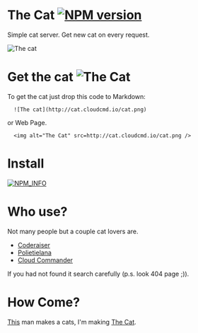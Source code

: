 The Cat [![NPM version][NPMIMGURL]][NPMURL]
===============
[NPMIMGURL]:                https://badge.fury.io/js/thecat.png
[NPM_INFO_IMG]:             https://nodei.co/npm/thecat.png?downloads=true&&stars
[NPMURL]:                   https://npmjs.org/package/thecat
[NPM_INFO_URL]:             https://npmjs.org/package/thecat "npm"
Simple cat server. Get new cat on every request.

![The cat](http://cat.cloudcmd.io/cat.png "The Cat")

Get the cat ![The Cat](http://status-ok.cloudcmd.io/host/cat.cloudcmd.io/cat.png "Status")
===============
To get the cat just drop this code to Markdown:

```
  ![The cat](http://cat.cloudcmd.io/cat.png)
```

or Web Page.

```
  <img alt="The Cat" src=http://cat.cloudcmd.io/cat.png />
```

Install
===============
[![NPM_INFO][NPM_INFO_IMG]][NPM_INFO_URL]

Who use?
===============
Not many people but a couple cat lovers are.

- [Coderaiser](http://coderaiser.github.io "Coderaiser")
- [Polietielana](http://polietilena.github.io "Polietilena")
- [Cloud Commander](http://cloudcmd.io "Cloud Commander")

If you had not found it search carefully (p.s. look 404 page ;)).

How Come?
===============
[This](http://iconka.com/ "Iconka") man makes a cats, I'm making [The Cat](http://coderaiser.github.io/thecat).
